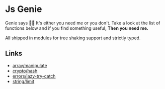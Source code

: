 # Js Genie

Genie says 🧞‍♂️ It's either you need me or you don't. Take a look at the list of functions below and if you find
something useful, **Then you need me.**

All shipped in modules for tree shaking support and strictly typed.

## Links

- [array/manipulate](./docs/array/manipulate.md)
- [crypto/hash](./docs/crypto/hash.md)
- [errors/lazy-try-catch](./docs/errors/lazy-try-catch.md)
- [string/limit](./docs/string/limit.md)

